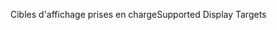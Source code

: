 <span data-ttu-id="76a0c-101">Cibles d'affichage prises en charge</span><span class="sxs-lookup"><span data-stu-id="76a0c-101">Supported Display Targets</span></span>
